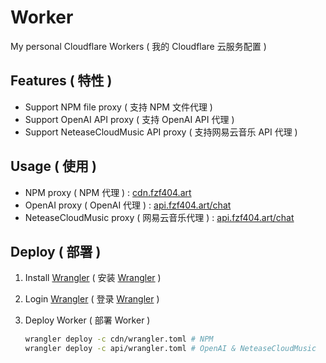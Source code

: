 # Worker

My personal Cloudflare Workers ( 我的 Cloudflare 云服务配置 )

## Features ( 特性 )

- Support NPM file proxy ( 支持 NPM 文件代理 )
- Support OpenAI API proxy ( 支持 OpenAI API 代理 )
- Support NeteaseCloudMusic API proxy ( 支持网易云音乐 API 代理 )

## Usage ( 使用 )

- NPM proxy ( NPM 代理 ) : [cdn.fzf404.art](https://cdn.fzf404.art)
- OpenAI proxy ( OpenAI 代理 ) : [api.fzf404.art/chat](https://api.fzf404.art/chat)
- NeteaseCloudMusic proxy ( 网易云音乐代理 ) : [api.fzf404.art/chat](https://api.fzf404.art/chat)

## Deploy ( 部署 )

1. Install [Wrangler](https://developers.cloudflare.com/workers/wrangler/install-and-update/) ( 安装 [Wrangler](https://developers.cloudflare.com/workers/wrangler/install-and-update/) )

2. Login [Wrangler](https://developers.cloudflare.com/workers/wrangler/commands/#login) ( 登录 [Wrangler](https://developers.cloudflare.com/workers/wrangler/commands/#login) )

3. Deploy Worker ( 部署 Worker )

   ```bash
   wrangler deploy -c cdn/wrangler.toml # NPM
   wrangler deploy -c api/wrangler.toml # OpenAI & NeteaseCloudMusic
   ```
